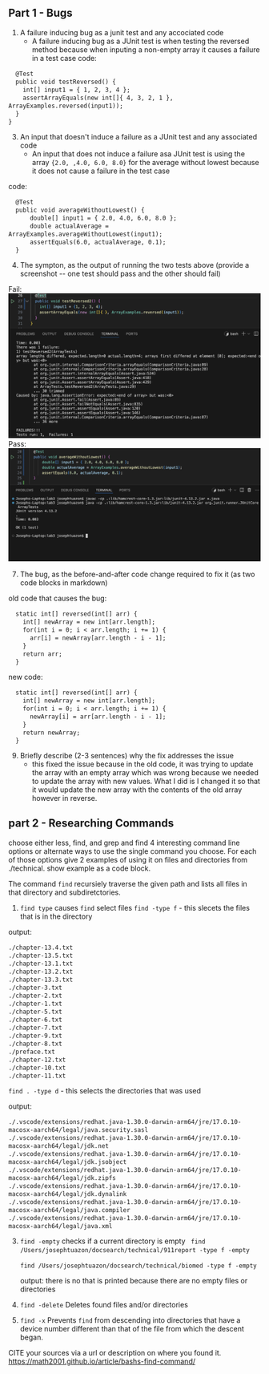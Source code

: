 ## Part 1 - Bugs
1. A failure inducing bug as a junit test and any accociated code
   - A failure inducing bug as a JUnit test is when testing the reversed method because when inputing a non-empty array it causes a failure in a test case
   code:
```
  @Test
  public void testReversed() {
    int[] input1 = { 1, 2, 3, 4 };
    assertArrayEquals(new int[]{ 4, 3, 2, 1 }, ArrayExamples.reversed(input1));
  }
}
```


3. An input that doesn't induce a failure as a JUnit test and any associated code
   - An input that does not induce a failure asa JUnit test is using the array `{2.0, ,4.0, 6.0, 8.0}` for the average without lowest because it does not cause a failure in the test case
  
code:
```
  @Test 
  public void averageWithoutLowest() {
      double[] input1 = { 2.0, 4.0, 6.0, 8.0 };
      double actualAverage = ArrayExamples.averageWithoutLowest(input1);
      assertEquals(6.0, actualAverage, 0.1);
  }
```


4. The sympton, as the output of running the two tests above (provide a screenshot -- one test should pass and the other should fail)

Fail: 
   ![image](JUnit-failure.png)
Pass: 
   ![image](JUnit-Pass.png)
   

7. The bug, as the before-and-after code change required to fix it (as two code blocks in markdown)

old code that causes the bug:
```
  static int[] reversed(int[] arr) {
    int[] newArray = new int[arr.length];
    for(int i = 0; i < arr.length; i += 1) {
      arr[i] = newArray[arr.length - i - 1];
    }
    return arr;
  }
```

new code: 
```
  static int[] reversed(int[] arr) {
    int[] newArray = new int[arr.length];
    for(int i = 0; i < arr.length; i += 1) {
      newArray[i] = arr[arr.length - i - 1];
    }
    return newArray;
  }
```


9. Briefly describe (2-3 sentences) why the fix addresses the issue
    - this fixed the issue because in the old code, it was trying to update the array with an empty array which was wrong because we needed to update the array with new values. What I did is I changed it so that it would update the new array with the contents of the old array however in reverse.


## part 2 - Researching Commands

choose either less, find, and grep and find 4 interesting command line options or alternate ways to use the single command you choose. For each of those options give 2 examples of using it on files and directories from ./technical. show example as a code block. 

The command `find` recursiely traverse the given path and lists all files in that directory and subdiretctories.

1. `find type` causes `find` select files
```find -type f``` - this slecets the files that is in the directory

output:
```
./chapter-13.4.txt
./chapter-13.5.txt
./chapter-13.1.txt
./chapter-13.2.txt
./chapter-13.3.txt
./chapter-3.txt
./chapter-2.txt
./chapter-1.txt
./chapter-5.txt
./chapter-6.txt
./chapter-7.txt
./chapter-9.txt
./chapter-8.txt
./preface.txt
./chapter-12.txt
./chapter-10.txt
./chapter-11.txt
```
```find . -type d``` - this selects the directories that was used

output:
```
./.vscode/extensions/redhat.java-1.30.0-darwin-arm64/jre/17.0.10-macosx-aarch64/legal/java.security.sasl
./.vscode/extensions/redhat.java-1.30.0-darwin-arm64/jre/17.0.10-macosx-aarch64/legal/jdk.net
./.vscode/extensions/redhat.java-1.30.0-darwin-arm64/jre/17.0.10-macosx-aarch64/legal/jdk.jsobject
./.vscode/extensions/redhat.java-1.30.0-darwin-arm64/jre/17.0.10-macosx-aarch64/legal/jdk.zipfs
./.vscode/extensions/redhat.java-1.30.0-darwin-arm64/jre/17.0.10-macosx-aarch64/legal/jdk.dynalink
./.vscode/extensions/redhat.java-1.30.0-darwin-arm64/jre/17.0.10-macosx-aarch64/legal/java.compiler
./.vscode/extensions/redhat.java-1.30.0-darwin-arm64/jre/17.0.10-macosx-aarch64/legal/java.xml
```


3. `find -empty` checks if a current directory is empty
  ``` find /Users/josephtuazon/docsearch/technical/911report -type f -empty```

   ```find /Users/josephtuazon/docsearch/technical/biomed -type f -empty```

   output: there is no that is printed because there are no empty files or directories

5. `find -delete` Deletes found files and/or directories

6. `find -x` Prevents `find` from descending into directories that have a device number different than that of the file from which the descent began.

CITE your sources via a url or description on where you found it.
https://math2001.github.io/article/bashs-find-command/


